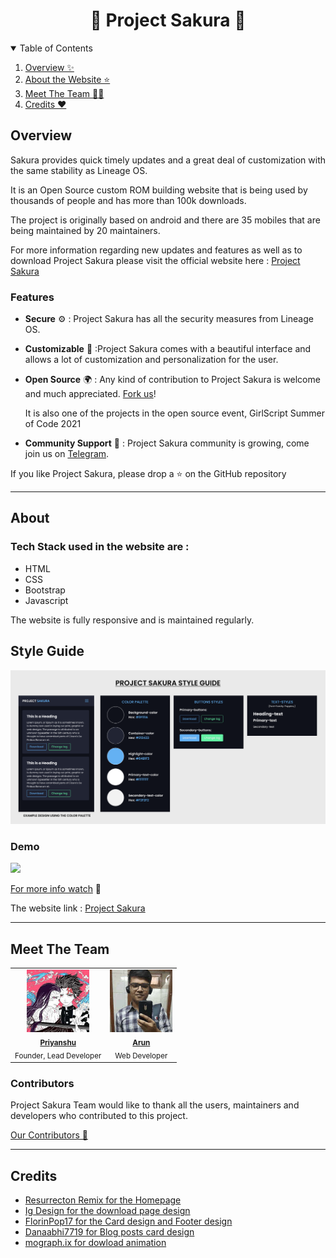 <div align="center">
  <h1>🌸 Project Sakura 🌸</h1>
</div>
<details open="open">
  <summary>Table of Contents</summary>
  <ol>
  <li><a href="#overview">Overview ✨</a></li>
  <li><a href="#about">About the Website ⭐</a></li>
   <li><a href="#meet">Meet The Team 👨‍💻</a></li>
  <li><a href="#credits">Credits ❤️</a></li>
 </ol>
</details>

## **Overview**

Sakura provides quick timely updates and a great deal of customization with the same stability as Lineage OS.

It is an Open Source custom ROM building website that is being used by thousands of people and has more than 100k downloads.

The project is originally based on android and there are 35 mobiles that are being maintained by 20 maintainers.

For more information regarding new updates and features as well as to download Project Sakura please visit the official website here : [Project Sakura](https://projectsakura.xyz)

### **Features**

- **Secure** ⚙️ : Project Sakura has all the security measures from Lineage OS.
- **Customizable** 🔧 :Project Sakura comes with a beautiful interface and allows a lot of customization and personalization for the user.
- **Open Source** 🌍 : Any kind of contribution to Project Sakura is welcome and much appreciated. [Fork us](https://github.com/ProjectSakura)!

  It is also one of the projects in the open source event, GirlScript Summer of Code 2021

- **Community Support** 🙌 : Project Sakura community is growing, come join us on [Telegram](https://t.me/ProjectSakura).

If you like Project Sakura, please drop a ⭐ on the GitHub repository

---

## **About**

### Tech Stack used in the website are :

- HTML
- CSS
- Bootstrap
- Javascript

The website is fully responsive and is maintained regularly.

## **Style Guide**

<img src="image\StyleGuideby-DevrajDC.png"> </img>

### **Demo**

<img src="image\snapshots\project_sakura_gif.gif"> </img>

[For more info watch](https://www.youtube.com/watch?v=7k7nnAVBh9Y) 🎥

The website link : [Project Sakura](https://projectsakura.xyz)

---

## **Meet The Team**

<table>
<tr>
  <td align="center"> <img src="image\maintainers\shen.jpeg" width="100px"> 
  <br>
  <sub><b> <a href="https://github.com/LordShenron">Priyanshu </a></b> <br>
  Founder, Lead Developer
</td>

 <td align="center"> <img src="image\maintainers\arun.jpeg" width="100px"> 
  <br>
  <sub><b> <a href="https://github.com/ArunTeltia">Arun</a></b> <br>
  Web Developer
</td>
</tr> 
</table>

### **Contributors**

Project Sakura Team would like to thank all the users, maintainers and developers who contributed to this project.

[Our Contributors 🌟](https://github.com/ProjectSakura/ProjectSakura.github.io/graphs/contributors)

---

## **Credits**

- [Resurrecton Remix for the Homepage](https://codepen.io/ig_design/pen/omQXoQ)
- [Ig Design for the download page design](https://codepen.io/ig_design/pen/omQXoQ)
- [FlorinPop17 for the Card design and Footer design](https://codepen.io/FlorinPop17/pen/EJKgKB)
- [Danaabhi7719 for Blog posts card design](https://codepen.io/danaabhi7119/pen/NWxjyby)
- [mograph.ix for dowload animation](https://lottiefiles.com/25923-download-arrow)
